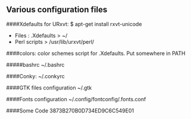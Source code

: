 Various configuration files
---------------------------

####Xdefaults for URxvt:
    $ apt-get install rxvt-unicode  
* Files : .Xdefaults > ~/  
* Perl scripts > /usr/lib/urxvt/perl/  

####colors:
color schemes script for .Xdefaults. Put somewhere in PATH  

#####bashrc
  ~/.bashrc

####Conky:
  ~/.conkyrc

####GTK files configuration
  ~/.gtk

####Fonts configuration
  ~/.config/fontconfig/.fonts.conf

####Some Code
3873B270B0D734ED9C6C549E01
